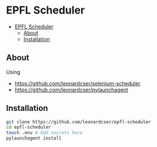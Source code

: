 # EPFL Scheduler

- [EPFL Scheduler](#epfl-scheduler)
  - [About](#about)
  - [Installation](#installation)

## About

Using

-   https://github.com/leonardcser/selenium-scheduler
-   https://github.com/leonardcser/pylaunchagent

## Installation

```sh
git clone https://github.com/leonardcser/epfl-scheduler
cd epfl-scheduler
touch .env # Add secrets here
pylaunchagent install
```
